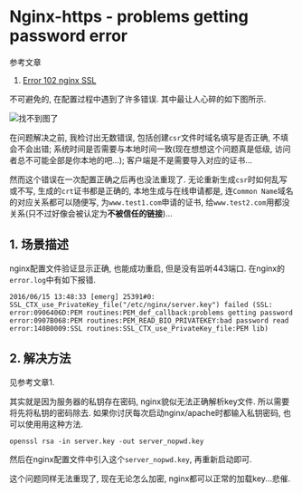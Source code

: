 # Nginx-https - problems getting password error

参考文章

1. [Error 102 nginx SSL](http://stackoverflow.com/questions/18101217/error-102-nginx-ssl)

不可避免的, 在配置过程中遇到了许多错误. 其中最让人心碎的如下图所示.

![找不到图了]()

在问题解决之前, 我检讨出无数错误, 包括创建`csr`文件时域名填写是否正确, 不填会不会出错; 系统时间是否需要与本地时间一致(现在想想这个问题真是低级, 访问者总不可能全部是你本地的吧...); 客户端是不是需要导入对应的证书...

然而这个错误在一次配置正确之后再也没法重现了. 无论重新生成`csr`时如何乱写或不写, 生成的`crt`证书都是正确的, 本地生成与在线申请都是, 连`Common Name`域名的对应关系都可以随便写, 为`www.test1.com`申请的证书, 给`www.test2.com`用都没关系(只不过好像会被认定为**不被信任的链接**)...

## 1. 场景描述

nginx配置文件验证显示正确, 也能成功重启, 但是没有监听443端口. 在nginx的`error.log`中有如下报错.

```log
2016/06/15 13:48:33 [emerg] 25391#0: SSL_CTX_use_PrivateKey_file("/etc/nginx/server.key") failed (SSL: error:0906406D:PEM routines:PEM_def_callback:problems getting password error:0907B068:PEM routines:PEM_READ_BIO_PRIVATEKEY:bad password read error:140B0009:SSL routines:SSL_CTX_use_PrivateKey_file:PEM lib)
```

## 2. 解决方法

见参考文章1.

其实就是因为服务器的私钥存在密码, nginx貌似无法正确解析key文件. 所以需要将先将私钥的密码除去. 如果你讨厌每次启动nginx/apache时都输入私钥密码, 也可以使用用这种方法.

```
openssl rsa -in server.key -out server_nopwd.key
```

然后在nginx配置文件中引入这个`server_nopwd.key`, 再重新启动即可.

这个问题同样无法重现了, 现在无论怎么加密, nginx都可以正常的加载key...悲催.
